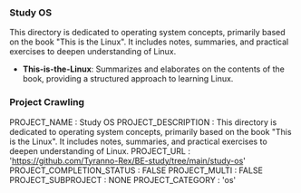 ### Study OS
This directory is dedicated to operating system concepts, primarily based on the book "This is the Linux". It includes notes, summaries, and practical exercises to deepen understanding of Linux.

- **This-is-the-Linux**: Summarizes and elaborates on the contents of the book, providing a structured approach to learning Linux.

### Project Crawling
PROJECT_NAME : Study OS
PROJECT_DESCRIPTION : This directory is dedicated to operating system concepts, primarily based on the book "This is the Linux". It includes notes, summaries, and practical exercises to deepen understanding of Linux.
PROJECT_URL : 'https://github.com/Tyranno-Rex/BE-study/tree/main/study-os'
PROJECT_COMPLETION_STATUS : FALSE
PROJECT_MULTI : FALSE
PROJECT_SUBPROJECT : NONE
PROJECT_CATEGORY : 'os'
